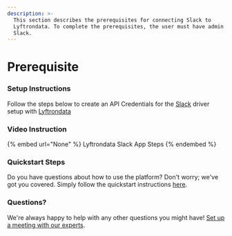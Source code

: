 ```yaml
---
description: >-
  This section describes the prerequisites for connecting Slack to
  Lyftrondata. To complete the prerequisites, the user must have admin access to
  Slack.
---
```


# Prerequisite

<mark style="color:blue;"></mark>

### Setup Instructions

Follow the steps below to create an API Credentials for the [Slack](None) driver setup with [Lyftrondata](https://www.lyftrondata.com)

### Video Instruction

{% embed url="None" %}
Lyftrondata Slack App Steps
{% endembed %}

### Quickstart Steps

Do you have questions about how to use the platform? Don't worry; we've got you covered. Simply follow the quickstart instructions [here](README.md).

### Questions? <a href="#questions" id="questions"></a>

We're always happy to help with any other questions you might have! [Set up a meeting with our experts](https://www.lyftrondata.com/book-a-meeting/).

